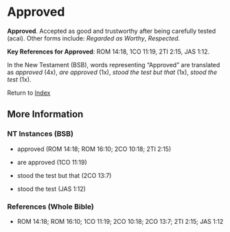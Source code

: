 # Approved
**Approved**. 
Accepted as good and trustworthy after being carefully tested (acai). 
Other forms include: 
*Regarded as Worthy*, *Respected*. 


**Key References for Approved**: 
ROM 14:18, 1CO 11:19, 2TI 2:15, JAS 1:12. 




In the New Testament (BSB), words representing “Approved” are translated as 
*approved* (4x), *are approved* (1x), *stood the test but that* (1x), *stood the test* (1x). 


Return to [Index](00-Index.md)

## More Information

### NT Instances (BSB)

* approved (ROM 14:18; ROM 16:10; 2CO 10:18; 2TI 2:15)

* are approved (1CO 11:19)

* stood the test but that (2CO 13:7)

* stood the test (JAS 1:12)



### References (Whole Bible)

* ROM 14:18; ROM 16:10; 1CO 11:19; 2CO 10:18; 2CO 13:7; 2TI 2:15; JAS 1:12



